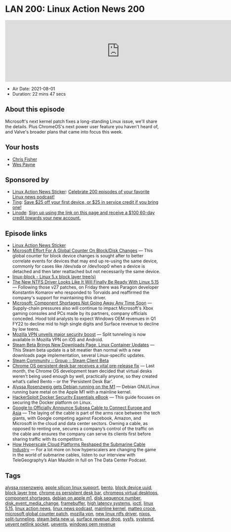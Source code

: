 # LAN 200: Linux Action News 200

<iframe src="https://player.fireside.fm/v2/DAcK9LdX+GmXMPl8g?theme=dark" width="740" height="200" frameborder="0" scrolling="no"></iframe>

* Air Date: 2021-08-01
* Duration: 22 mins 47 secs

## About this episode

Microsoft's next kernel patch fixes a long-standing Linux issue, we'll share the details. Plus ChromeOS's next power user feature you haven't heard of, and Valve's broader plans that came into focus this week.

## Your hosts
* [Chris Fisher](https://linuxactionnews.com/hosts/chris)
* [Wes Payne](https://linuxactionnews.com/hosts/wes)

## Sponsored by

  * [Linux Action News Sticker](https://www.jupitergarage.com/product/lansticker): [Celebrate 200 episodes of your favorite Linux news podcast!](https://www.jupitergarage.com/product/lansticker)
  * [Ting](https://linux.ting.com): [Save $25 off your first device, or $25 in service credit if you bring one!](https://linux.ting.com)
  * [Linode](http://linode.com/lan): [Sign up using the link on this page and receive a $100 60-day credit towards your new account. ](http://linode.com/lan)



## Episode links

  * [Linux Action News Sticker](https://www.jupitergarage.com/product/lansticker "Linux Action News Sticker")
  * [Microsoft Effort For A Global Counter On Block/Disk Changes](https://www.phoronix.com/scan.php?page=news_item&px=Linux-5.15-Disk-Seq-No "Microsoft Effort For A Global Counter On Block/Disk Changes") — This global counter for block device changes is sought after to better correlate events for devices that may end up re-using the same device, commonly for cases like /dev/sda or /dev/loop0 when a device is detached and then later reattached but not necessarily the same device. 
  * [linux-block - Linux 5.x block layer tree(s)](https://git.kernel.dk/cgit/linux-block/commit/?h=for-5.15/block&id=c4ef8f85faceea73154e63746108b85fb70ec6b1 "linux-block - Linux 5.x block layer tree\(s\)")
  * [The New NTFS Driver Looks Like It Will Finally Be Ready With Linux 5.15](https://www.phoronix.com/scan.php?page=news_item&px=New-NTFS-Likely-For-Linux-5.15 "The New NTFS Driver Looks Like It Will Finally Be Ready With Linux 5.15") — Following those v27 patches, on Friday there was Paragon developer Konstantin Komarov who responded to Torvalds and reaffirmed the company's support for maintaining this driver.
  * [Microsoft: Component Shortages Not Going Away Any Time Soon](https://www.microsoft.com/en-us/Investor/earnings/FY-2021-Q4/press-release-webcast "Microsoft: Component Shortages Not Going Away Any Time Soon") — Supply-chain pressures also will continue to impact Microsoft's Xbox gaming consoles and PCs made by its partners, company officials conceded. Hood told analysts to expect Windows OEM revenues in Q1 FY22 to decline mid to high single digits and Surface revenue to decline by low teens.
  * [Mozilla VPN unveils major security boost](https://www.techradar.com/news/mozilla-vpn-unveils-major-security-boost "Mozilla VPN unveils major security boost") — Split tunneling is now available in Mozilla VPN on iOS and Android.
  * [Steam Beta Brings New Downloads Page, Linux Container Updates](https://www.phoronix.com/scan.php?page=news_item&px=Steam-Beta-29-July-2021 "Steam Beta Brings New Downloads Page, Linux Container Updates") — This Steam beta update is a bit meatier than normal with a new downloads page implementation, several Linux-specific updates.
  * [Steam Community :: Group :: Steam Client Beta](https://steamcommunity.com/groups/SteamClientBeta/announcements/detail/2974049913511655206 "Steam Community :: Group :: Steam Client Beta")
  * [Chrome OS persistent desk bar receives a vital pre-release fix](https://chromeunboxed.com/bento-persistent-desk-bar-improvements "Chrome OS persistent desk bar receives a vital pre-release fix") — Last month, the Chrome OS development team decided that virtual desks weren’t being used enough by well, practically anyone, so they created what’s called Bento – or the ‘Persistent Desk Bar’. 
  * [Alyssa Rosenzweig gets Debian running on the M1](https://twitter.com/alyssarzg/status/1419469011734073347 "Alyssa Rosenzweig gets Debian running on the M1") — Debian GNU/Linux running bare metal on the Apple M1 with a mainline kernel.
  * [HackerSploit Docker Security Essentials eBook](https://www.linode.com/content/hackersploit-docker-security-essentials-ebook/ "HackerSploit Docker Security Essentials eBook") — This guide focuses on securing the Docker platform on Linux. 
  * [Google to Officially Announce Subsea Cable to Connect Europe and Asia](https://www.algemeiner.com/2021/07/29/google-to-officially-announce-subsea-cable-to-connect-europe-and-asia-via-israel/ "Google to Officially Announce Subsea Cable to Connect Europe and Asia") — The laying of the cable is part of the arms race between the tech giants, with Google competing against Facebook, Amazon, and Microsoft in the cloud and data center sectors. Owning a cable, as opposed to renting one, secures a company’s control of the traffic on the cable and ensures the company can serve its clients first before sharing traffic with its competitors.
  * [How Hyperscale Cloud Platforms Reshaped the Submarine Cable Industry](https://www.datacenterknowledge.com/networks/how-hyperscale-cloud-platforms-are-reshaping-submarine-cable-industry "How Hyperscale Cloud Platforms Reshaped the Submarine Cable Industry") — For a lot more on how hyperscalers are changing the game in the world of submarine cables, listen to our interview with TeleGeography’s Alan Mauldin in full on The Data Center Podcast.



## Tags

[alyssa rosenzweig](https://linuxactionnews.com/tags/alyssa%20rosenzweig), [apple silicon linux support](https://linuxactionnews.com/tags/apple%20silicon%20linux%20support), [bento](https://linuxactionnews.com/tags/bento), [block device uuid](https://linuxactionnews.com/tags/block%20device%20uuid), [block layer tree](https://linuxactionnews.com/tags/block%20layer%20tree), [chrome os persistent desk bar](https://linuxactionnews.com/tags/chrome%20os%20persistent%20desk%20bar), [chromeos virtual desktops](https://linuxactionnews.com/tags/chromeos%20virtual%20desktops), [component shortages](https://linuxactionnews.com/tags/component%20shortages), [debian on apple m1](https://linuxactionnews.com/tags/debian%20on%20apple%20m1), [disk sequence number](https://linuxactionnews.com/tags/disk%20sequence%20number), [disk_event_media_change](https://linuxactionnews.com/tags/disk_event_media_change), [framebuffer](https://linuxactionnews.com/tags/framebuffer), [high latency systems](https://linuxactionnews.com/tags/high%20latency%20systems), [ioctl](https://linuxactionnews.com/tags/ioctl), [linux 5.15](https://linuxactionnews.com/tags/linux%205.15), [linux action news](https://linuxactionnews.com/tags/linux%20action%20news), [linux news podcast](https://linuxactionnews.com/tags/linux%20news%20podcast), [mainline kernel](https://linuxactionnews.com/tags/mainline%20kernel), [matteo croce](https://linuxactionnews.com/tags/matteo%20croce), [microsoft global counter patch](https://linuxactionnews.com/tags/microsoft%20global%20counter%20patch), [mozilla vpn](https://linuxactionnews.com/tags/mozilla%20vpn), [new linux ntfs driver](https://linuxactionnews.com/tags/new%20linux%20ntfs%20driver), [nixos](https://linuxactionnews.com/tags/nixos), [split-tunneling](https://linuxactionnews.com/tags/split-tunneling), [steam beta new ui](https://linuxactionnews.com/tags/steam%20beta%20new%20ui), [surface revenue drop](https://linuxactionnews.com/tags/surface%20revenue%20drop), [sysfs](https://linuxactionnews.com/tags/sysfs), [systemd](https://linuxactionnews.com/tags/systemd), [uevent netlink socket](https://linuxactionnews.com/tags/uevent%20netlink%20socket), [uevents](https://linuxactionnews.com/tags/uevents), [windows oem revenue](https://linuxactionnews.com/tags/windows%20oem%20revenue)